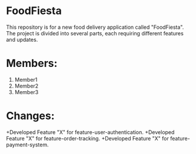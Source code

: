 # FoodFiesta
This repository is for a new food delivery application called "FoodFiesta". The project is divided into several parts, each requiring different features and updates.
# Members:
1. Member1
2. Member2
3. Member3
# Changes:
+Developed Feature "X" for feature-user-authentication. 
+Developed Feature "X" for feature-order-tracking.
+Developed Feature "X" for feature-payment-system.

